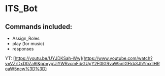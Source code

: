 # ITS_Bot
## Commands included:
+ Assign_Roles
+ play (for music)
+ responses
  
YT: [https://youtu.be/UYJDKSah-Ww](https://www.youtube.com/watch?v=VZrDxD0Za9I&pp=ygUiYWRvcmFibGUgY2F0IGRvaW5nIGFkb3JhYmxlIHRoaW5ncw%3D%3D)
